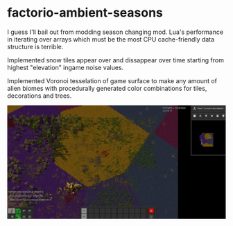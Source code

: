 # factorio-ambient-seasons

I guess I'll bail out from modding season changing mod. Lua's performance in iterating over arrays which must be the most CPU cache-friendly data structure is terrible.

Implemented snow tiles appear over and dissappear over time starting from highest "elevation" ingame noise values.

Implemented Voronoi tesselation of game surface to make any amount of alien biomes with procedurally generated color combinations for tiles, decorations and trees.

![This is an image](https://github.com/ilit/factorio-ambient-seasons/blob/main/Voronoi.jpg)
